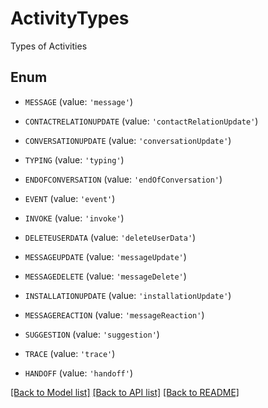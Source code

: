 # ActivityTypes

Types of Activities

## Enum

* `MESSAGE` (value: `'message'`)

* `CONTACTRELATIONUPDATE` (value: `'contactRelationUpdate'`)

* `CONVERSATIONUPDATE` (value: `'conversationUpdate'`)

* `TYPING` (value: `'typing'`)

* `ENDOFCONVERSATION` (value: `'endOfConversation'`)

* `EVENT` (value: `'event'`)

* `INVOKE` (value: `'invoke'`)

* `DELETEUSERDATA` (value: `'deleteUserData'`)

* `MESSAGEUPDATE` (value: `'messageUpdate'`)

* `MESSAGEDELETE` (value: `'messageDelete'`)

* `INSTALLATIONUPDATE` (value: `'installationUpdate'`)

* `MESSAGEREACTION` (value: `'messageReaction'`)

* `SUGGESTION` (value: `'suggestion'`)

* `TRACE` (value: `'trace'`)

* `HANDOFF` (value: `'handoff'`)

[[Back to Model list]](../README.md#documentation-for-models) [[Back to API list]](../README.md#documentation-for-api-endpoints) [[Back to README]](../README.md)


